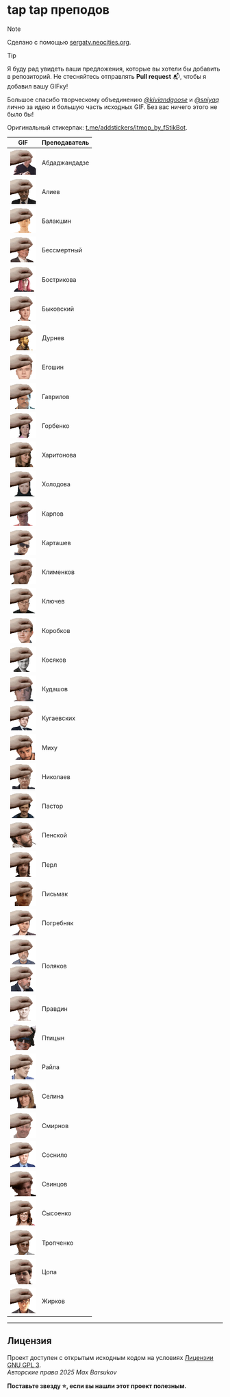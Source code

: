 # tap tap преподов

> [!NOTE]
> Сделано с помощью [sergatv.neocities.org](https://sergatv.neocities.org/).

> [!TIP]
> Я буду рад увидеть ваши предложения, которые вы хотели бы добавить в репозиторий. Не стесняйтесь отправлять **Pull request** :mailbox_with_mail:, чтобы я добавил вашу GIFку!

Большое спасибо творческому объединению [*@kiviandgoose*](https://t.me/kiviandgoose) и [*@sniyaq*](https://t.me/sniyaq) лично за идею и большую часть исходных GIF. Без вас ничего этого не было бы!

Оригинальный стикерпак: [t.me/addstickers/itmop_by_fStikBot](https://t.me/addstickers/itmop_by_fStikBot).

| GIF | Преподаватель |
| --- | --- |
| <img alt="abdadzhandadze" src="./abdadzhandadze.gif" height="60"> | Абдаджандадзе |
| <img alt="aliev" src="./aliev.gif" height="60"> | Алиев |
| <img alt="balakshin" src="./balakshin.gif" height="60"> | Балакшин |
| <img alt="bessmertniy" src="./bessmertniy.gif" height="60"> | Бессмертный |
| <img alt="bostrikova" src="./bostrikova.gif" height="60"> | Бострикова |
| <img alt="bykovskiy" src="./bykovskiy.gif" height="60"> | Быковский |
| <img alt="durnev" src="./durnev.gif" height="60"> | Дурнев |
| <img alt="egoshin" src="./egoshin.gif" height="60"> | Егошин |
| <img alt="gavrilov" src="./gavrilov.gif" height="60"> | Гаврилов |
| <img alt="gorbenko" src="./gorbenko.gif" height="60"> | Горбенко |
| <img alt="kharitonova" src="./kharitonova.gif" height="60"> | Харитонова |
| <img alt="holodova" src="./holodova.gif" height="60"> | Холодова |
| <img alt="karpov" src="./karpov.gif" height="60"> | Карпов |
| <img alt="kartashev" src="./kartashev.gif" height="60"> | Карташев |
| <img alt="klimenkov" src="./klimenkov.gif" height="60"> | Клименков |
| <img alt="klyuchev" src="./klyuchev.gif" height="60"> | Ключев |
| <img alt="korobkov" src="./korobkov.gif" height="60"> | Коробков |
| <img alt="kosyakov" src="./kosyakov.gif" height="60"> | Косяков |
| <img alt="kudashov" src="./kudashov.gif" height="60"> | Кудашов |
| <img alt="kugaevskih" src="./kugaevskih.gif" height="60"> | Кугаевских |
| <img alt="mikhu" src="./mikhu.gif" height="60"> | Миху |
| <img alt="nikolaev" src="./nikolaev.gif" height="60"> | Николаев |
| <img alt="pastor" src="./pastor.gif" height="60"> | Пастор |
| <img alt="penskoy" src="./penskoy.gif" height="60"> | Пенской |
| <img alt="perl" src="./perl.gif" height="60"> | Перл |
| <img alt="pismak" src="./pismak.gif" height="60"> | Письмак |
| <img alt="pogrebnyak" src="./pogrebnyak.gif" height="60"> | Погребняк |
| <img alt="polyakov" src="./polyakov.gif" height="60"> <br> <img alt="" src="./polyakov2.gif" height="60"> | Поляков |
| <img alt="pravdin" src="./pravdin.gif" height="60"> | Правдин |
| <img alt="ptitsyn" src="./ptitsyn.gif" height="60"> | Птицын |
| <img alt="raila" src="./raila.gif" height="60"> | Райла |
| <img alt="selina" src="./selina.gif" height="60"> | Селина |
| <img alt="smirnov" src="./smirnov.gif" height="60"> | Смирнов |
| <img alt="sosnilo" src="./sosnilo.gif" height="60"> | Соснило |
| <img alt="svintsov" src="./svintsov.gif" height="60"> | Свинцов |
| <img alt="sysoenko" src="./sysoenko.gif" height="60"> | Сысоенко |
| <img alt="tropchenko" src="./tropchenko.gif" height="60"> | Тропченко |
| <img alt="tsopa" src="./tsopa.gif" height="60"> | Цопа |
| <img alt="zhirkov" src="./zhirkov.gif" height="60"> | Жирков |

---

## Лицензия <a name="license"></a>

Проект доступен с открытым исходным кодом на условиях [Лицензии GNU GPL 3](https://opensource.org/license/gpl-3-0/). \
*Авторские права 2025 Max Barsukov*

**Поставьте звезду :star:, если вы нашли этот проект полезным.**

